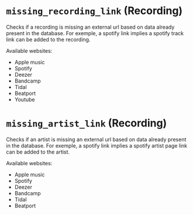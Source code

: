 # `missing_recording_link` (Recording)

Checks if a recording is missing an external url based on data already present in the database.
For exemple, a spotify link implies a spotify track link can be added to the recording.

Available websites:
- Apple music
- Spotify
- Deezer
- Bandcamp
- Tidal
- Beatport
- Youtube


# `missing_artist_link` (Recording)

Checks if an artist is missing an external url based on data already present in the database.
For exemple, a spotify link implies a spotify artist page link can be added to the artist.

Available websites:
- Apple music
- Spotify
- Deezer
- Bandcamp
- Tidal
- Beatport

